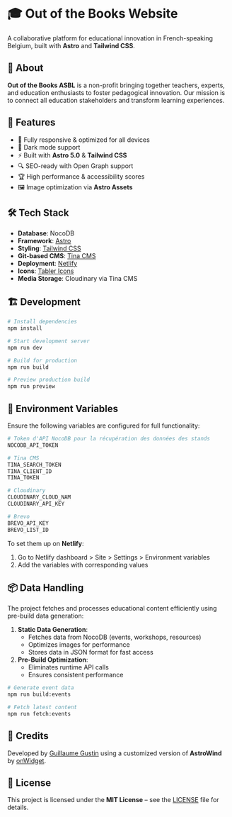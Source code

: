 # 🎓 Out of the Books Website

A collaborative platform for educational innovation in French-speaking Belgium, built with **Astro** and **Tailwind CSS**.

## 🌟 About

**Out of the Books ASBL** is a non-profit bringing together teachers, experts, and education enthusiasts to foster pedagogical innovation. Our mission is to connect all education stakeholders and transform learning experiences.

## 🚀 Features

- 📱 Fully responsive & optimized for all devices
- 🎨 Dark mode support
- ⚡ Built with **Astro 5.0** & **Tailwind CSS**
- 🔍 SEO-ready with Open Graph support
- 🏆 High performance & accessibility scores
- 🖼️ Image optimization via **Astro Assets**

## 🛠️ Tech Stack
- **Database**: NocoDB 
- **Framework**: [Astro](https://astro.build/)
- **Styling**: [Tailwind CSS](https://tailwindcss.com/)
- **Git-based CMS**: [Tina CMS](https://tina.io/)
- **Deployment**: [Netlify](https://netlify.com)
- **Icons**: [Tabler Icons](https://tabler-icons.io/)
- **Media Storage**: Cloudinary via Tina CMS

## 🏗️ Development

```bash
# Install dependencies
npm install

# Start development server
npm run dev

# Build for production
npm run build

# Preview production build
npm run preview
```

## 🔧 Environment Variables

Ensure the following variables are configured for full functionality:

```bash
# Token d'API NocoDB pour la récupération des données des stands
NOCODB_API_TOKEN

# Tina CMS 
TINA_SEARCH_TOKEN
TINA_CLIENT_ID
TINA_TOKEN

# Cloudinary
CLOUDINARY_CLOUD_NAM
CLOUDINARY_API_KEY

# Brevo
BREVO_API_KEY
BREVO_LIST_ID
```

To set them up on **Netlify**:
1. Go to Netlify dashboard > Site > Settings > Environment variables
2. Add the variables with corresponding values

## 📦 Data Handling

The project fetches and processes educational content efficiently using pre-build data generation:

1. **Static Data Generation**:
   - Fetches data from NocoDB (events, workshops, resources)
   - Optimizes images for performance
   - Stores data in JSON format for fast access
2. **Pre-Build Optimization**:
   - Eliminates runtime API calls
   - Ensures consistent performance

```bash
# Generate event data
npm run build:events

# Fetch latest content
npm run fetch:events
```

## 🙏 Credits

Developed by [Guillaume Gustin](https://pwablo.be) using a customized version of **AstroWind** by [onWidget](https://onwidget.com).

## 📜 License

This project is licensed under the **MIT License** – see the [LICENSE](./LICENSE.md) file for details.

